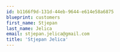 ```yaml
---
id: b1166f9d-131d-44eb-9644-e614e58a6875
blueprint: customers
first_name: Stjepan
last_name: Jelica
email: stjepan.jelica@gmail.com
title: 'Stjepan Jelica'
---
```

